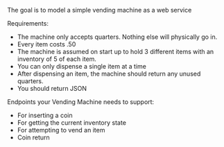 The goal is to model a simple vending machine as a web service

Requirements:
- The machine only accepts quarters. Nothing else will physically go in.
- Every item costs .50
- The machine is assumed on start up to hold 3 different items with an inventory of 5 of each item.
- You can only dispense a single item at a time
- After dispensing an item, the machine should return any unused quarters.
- You should return JSON

Endpoints your Vending Machine needs to support:
- For inserting a coin
- For getting the current inventory state
- For attempting to vend an item
- Coin return

